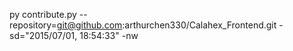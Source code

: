 py contribute.py --repository=git@github.com:arthurchen330/Calahex_Frontend.git -sd="2015/07/01, 18:54:33" -nw